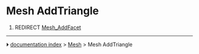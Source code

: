 # Mesh AddTriangle
1.  REDIRECT [Mesh_AddFacet](Mesh_AddFacet.md)



---
⏵ [documentation index](../README.md) > [Mesh](Mesh_Workbench.md) > Mesh AddTriangle
